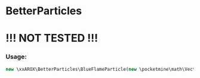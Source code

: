 # BetterParticles
# !!! NOT TESTED !!!
### Usage:
```php
new \xxAROX\BetterParticles\BlueFlameParticle(new \pocketmine\math\Vector3(128,12,128));
```